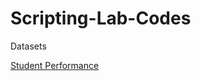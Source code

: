 # Scripting-Lab-Codes

Datasets

[Student Performance](https://github.com/nishJay/Scripting-Lab-Codes/blob/main/Student_Performanc_DS/StudentsPerformance.csv)
